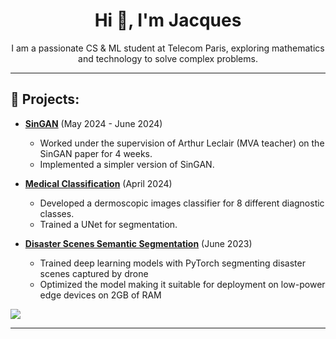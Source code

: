 <h1 align="center">Hi 👋, I'm Jacques</h1>
<p align="center">I am a passionate CS & ML student at Telecom Paris, exploring mathematics and technology to solve complex problems.</p>

---

## 🌟 Projects:

- **[SinGAN](https://github.com/SunJacques/SinGAN)** (May 2024 - June 2024)
  - Worked under the supervision of Arthur Leclair (MVA teacher) on the SinGAN paper for 4 weeks.
  - Implemented a simpler version of SinGAN.

- **[Medical Classification](https://github.com/SunJacques/Medical_classification)** (April 2024)
  - Developed a dermoscopic images classifier for 8 different diagnostic classes.
  - Trained a UNet for segmentation.
    
- **[Disaster Scenes Semantic Segmentation](https://github.com/SunJacques/LPCVC-2023)** (June 2023)
  - Trained deep learning models with PyTorch segmenting disaster scenes captured by drone
  - Optimized the model making it suitable for deployment on low-power edge devices on 2GB of RAM

![](https://github-readme-stats.vercel.app/api/top-langs/?username=SunJacques&hide_border=true&include_all_commits=true&layout=compact&hide=jupyter%20notebook&bg_color=00000000&theme=transparent&theme=github_dark_dimmed)

---
